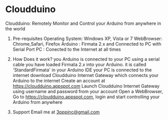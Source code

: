 Cloudduino
==========

Cloudduino: Remotely Monitor and Control your Arduino from anywhere in the world

1. Pre-requisites
Operating System: Windows XP, Vista or 7
WebBrowser: Chrome,Safari, Firefox
Arduino   : Firmata 2.x and Connected to PC with Serial Port
PC        : Conected to the Internet at all times


2. How Does it work?
   you Arduino is connected to your PC using a serial cable
   you have loaded Firmata 2.x into your Arduino. it is called 'StandardFirmata' in your Arduino IDE 
   your PC is connected to the internet
   download Cloudduino Internet Gateway which connects your Arduino to the internet
   Create an account at https://cloudduino.appspot.com
   Launch Cloudduino Internet Gateway using username and password from your account
   Open a WebBrowser, Go to https://cloudduino.appspot.com, login and start controlling your Arduino from anywhere


3. Support
   Email me at 3pppinc@gmail.com


